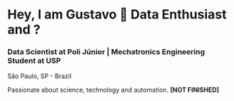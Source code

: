 # Hey, I am Gustavo :game_die: Data Enthusiast and ?

### Data Scientist at Poli Júnior | Mechatronics Engineering Student at USP

São Paulo, SP - Brazil

Passionate about science, technology and automation. **[NOT FINISHED]**
